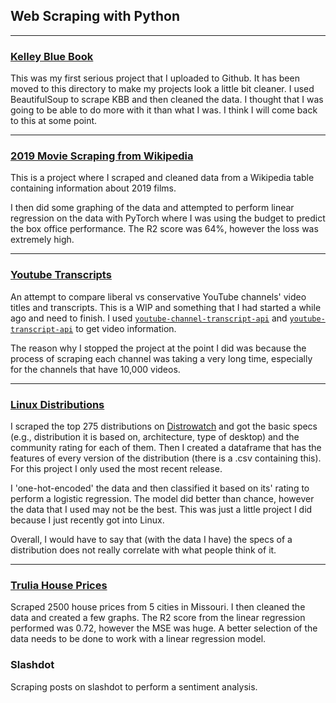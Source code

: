## Web Scraping with Python
---------------------------

### [Kelley Blue Book](kbb)
This was my first serious project that I uploaded to Github. It has been moved to this directory to make my projects look a little bit cleaner. I used BeautifulSoup to scrape KBB and then cleaned the data. I thought that I was going to be able to do more with it than what I was. I think I will come back to this at some point.


--------------------------------------
### [2019 Movie Scraping from Wikipedia](wikimovies)
This is a project where I scraped and cleaned data from a Wikipedia table containing information about 2019 films.

I then did some graphing of the data and attempted to perform linear regression on the data with PyTorch where I was using the budget to predict the box office performance.  The R2 score was 64%, however the loss was extremely high.

----------------------
### [Youtube Transcripts](youtube-transcripts)
An attempt to compare liberal vs conservative YouTube channels' video titles and transcripts.  This is a WIP and something that I had started a while ago and need to finish.  I used [`youtube-channel-transcript-api`](https://pypi.org/project/youtube-channel-transcript-api/) and [`youtube-transcript-api`](https://pypi.org/project/youtube-transcript-api/) to get video information.

The reason why I stopped the project at the point I did was because the process of scraping each channel was taking a very long time, especially for the channels that have 10,000 videos.

-----------------------
### [Linux Distributions](distrowatch)
I scraped the top 275 distributions on [Distrowatch](https://distrowatch.com/) and got the basic specs (e.g., distribution it is based on, architecture, type of desktop) and the community rating for each of them. Then I created a dataframe that has the features of every version of the distribution (there is a .csv containing this). For this project I only used the most recent release.

I 'one-hot-encoded' the data and then classified it based on its' rating to perform a logistic regression. The model did better than chance, however the data that I used may not be the best.  This was just a little project I did because I just recently got into Linux.

Overall, I would have to say that (with the data I have) the specs of a distribution does not really correlate with what people think of it.

-----------------------
### [Trulia House Prices](trulia)
Scraped 2500 house prices from 5 cities in Missouri. I then cleaned the data and created a few graphs.  The R2 score from the linear regression performed was 0.72, however the MSE was huge. A better selection of the data needs to be done to work with a linear regression model.

### Slashdot
Scraping posts on slashdot to perform a sentiment analysis.
